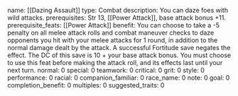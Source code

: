 name: [[Dazing Assault]]
type: Combat
description: You can daze foes with wild attacks.
prerequisites: Str 13, [[Power Attack]], base attack bonus +11.
prerequisite_feats: [[Power Attack]]
benefit: You can choose to take a -5 penalty on all melee attack rolls and combat maneuver checks to daze opponents you hit with your melee attacks for 1 round, in addition to the normal damage dealt by the attack. A successful Fortitude save negates the effect. The DC of this save is 10 + your base attack bonus. You must choose to use this feat before making the attack roll, and its effects last until your next turn.
normal: 0
special: 0
teamwork: 0
critical: 0
grit: 0
style: 0
performance: 0
racial: 0
companion_familiar: 0
race_name: 0
note: 0
goal: 0
completion_benefit: 0
multiples: 0
suggested_traits: 0
